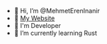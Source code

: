 - 👋 Hi, I’m @MehmetErenInanir
- 👋 [My Website](http://mehmetereninanir.renderforestsites.com/ "Mehmet Eren İnanır")
- 🌱 I'm Developer
- 🌱 I’m currently learning Rust
